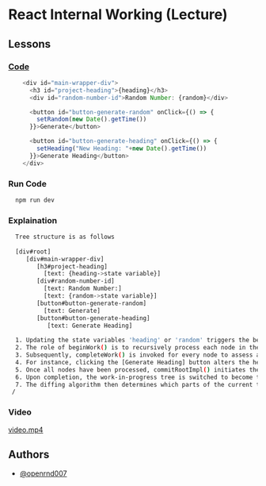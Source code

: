 
# React Internal Working (Lecture)

## Lessons
### [Code](https://github.com/OpenRnD007/react-internals/tree/main/src/App.jsx)
```js
    <div id="main-wrapper-div">
      <h3 id="project-heading">{heading}</h3>
      <div id="random-number-id">Random Number: {random}</div>

      <button id="button-generate-random" onClick={() => {
        setRandom(new Date().getTime())
      }}>Generate</button>

      <button id="button-generate-heading" onClick={() => {
        setHeading("New Heading: "+new Date().getTime())
      }}>Generate Heading</button>
    </div>
```



### Run Code

```bash
  npm run dev
```



### Explaination
```bash
  Tree structure is as follows
  
  [div#root]
     [div#main-wrapper-div]
        [h3#project-heading]
          [text: {heading->state variable}]
        [div#random-number-id]
          [text: Random Number:] 
          [text: {random->state variable}]
        [button#button-generate-random]
          [text: Generate]
        [button#button-generate-heading]
           [text: Generate Heading]
  
  1. Updating the state variables 'heading' or 'random' triggers the beginWork() function in the react-dom library, targeting the current root and the work-in-progress root [div#root].
  2. The role of beginWork() is to recursively process each node in the tree.
  3. Subsequently, completeWork() is invoked for every node to assess and flag any changes for updates.
  4. For instance, clicking the [Generate Heading] button alters the header state, prompting an update flag for the text within [h3#project-heading].
  5. Once all nodes have been processed, commitRootImpl() initiates the commit phase, applying changes to the work-in-progress tree based on the update flags.
  6. Upon completion, the work-in-progress tree is switched to become the current tree.
  7. The diffing algorithm then determines which parts of the current tree need to be updated in the actual DOM.
 /
```

### Video
[video.mp4](https://github.com/OpenRnD007/react-internals/tree/main/video.mp4)

## Authors
- [@openrnd007](https://www.github.com/openrnd007)
